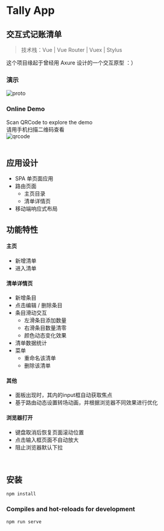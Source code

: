 # Tally App 
## 交互式记账清单
> 技术栈：Vue  |  Vue Router  |  Vuex  |  Stylus 

这个项目缘起于曾经用 Axure 设计的一个交互原型 ：）

### 演示
![proto](https://cdn.jsdelivr.net/gh/chelseachel/tally-app/docs/demo.gif)  
### Online Demo 
Scan QRCode to explore the demo<br>
请用手机扫描二维码查看<br>
![qrcode](https://cdn.jsdelivr.net/gh/chelseachel/tally-app/docs/qrcode.png)  
<br>
## 应用设计
* SPA 单页面应用
* 路由页面
  * 主页目录
  * 清单详情页
* 移动端响应式布局

## 功能特性
#### 主页<br>
* 新增清单
* 进入清单<br>
#### 清单详情页<br>
* 新增条目
* 点击编辑 / 删除条目
* 条目滑动交互
  * 左滑条目添加数量
  * 右滑条目数量清零
  * 颜色动态变化效果
* 清单数据统计
* 菜单
  * 重命名该清单
  * 删除该清单
#### 其他
* 面板出现时，其内的input框自动获取焦点
* 基于路由动态设置转场动画，并根据浏览器不同效果进行优化

#### 浏览器打开  
* 键盘取消后恢复页面滚动位置 
* 点击输入框页面不自动放大
* 阻止浏览器默认下拉


<br>

## 安装
```
npm install
```

### Compiles and hot-reloads for development
```
npm run serve
```
